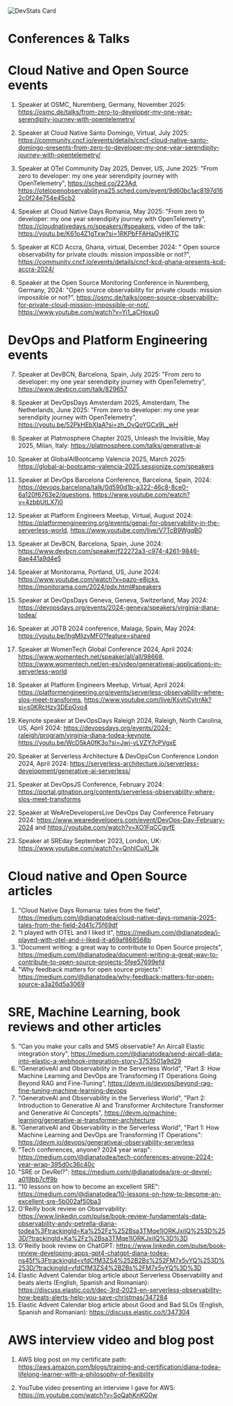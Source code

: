 ![DevStats Card](https://devstats.me/?username=didiViking)

# Conferences & Talks

# Cloud Native and Open Source events

1. Speaker at OSMC, Nuremberg, Germany, November 2025: https://osmc.de/talks/from-zero-to-developer-my-one-year-serendipity-journey-with-opentelemetry/

2. Speaker at Cloud Native Santo Domingo, Virtual, July 2025: https://community.cncf.io/events/details/cncf-cloud-native-santo-domingo-presents-from-zero-to-developer-my-one-year-serendipity-journey-with-opentelemetry/

3. Speaker at OTel Community Day 2025, Denver, US, June 2025: "From zero to developer: my one year serendipity journey with OpenTelemetry", https://sched.co/223Ad, https://otelopenobservabilityna25.sched.com/event/9d60bc1ac8197d162c0f24e754e45cb2

4. Speaker at Cloud Native Days Romania, May 2025: "From zero to developer: my one year serendipity journey with OpenTelemetry", https://cloudnativedays.ro/speakers/#speakers, video of the talk: https://youtu.be/K61o4Z1gTxw?si=1RKPbFFAHaOyHKTC 
   
5. Speaker at KCD Accra, Ghana, virtual, December 2024: " Open source observability for private clouds: mission impossible or not?", https://community.cncf.io/events/details/cncf-kcd-ghana-presents-kcd-accra-2024/
   
6. Speaker at the Open Source Monitoring Conference in Nuremberg, Germany, 2024: "Open source observability for private clouds: mission impossible or not?", https://osmc.de/talks/open-source-observability-for-private-cloud-mission-impossible-or-not/, https://www.youtube.com/watch?v=Yi1_aCHoxu0

# DevOps and Platform Engineering events

7. Speaker at DevBCN, Barcelona, Spain, July 2025: "From zero to developer: my one year serendipity journey with OpenTelemetry", https://www.devbcn.com/talk/829657

8. Speaker at DevOpsDays Amsterdam 2025, Amsterdam, The Netherlands, June 2025: "From zero to developer: my one year serendipity journey with OpenTelemetry", https://youtu.be/52PkHEbXIaA?si=zh_OvQoYGCx9L_wH
   
9. Speaker at Platmosphere Chapter 2025, Unleash the Invisible, May 2025, Milan, Italy: https://platmosphere.com/talks/generative-ai

10. Speaker at GlobalAIBootcamp Valencia 2025, March 2025: https://global-ai-bootcamp-valencia-2025.sessionize.com/speakers
   
11. Speaker at DevOps Barcelona Conference, Barcelona, Spain, 2024: https://devops.barcelona/talk/0d590d1b-a322-46c8-8ce0-6a120f6763e2/questions, https://www.youtube.com/watch?v=4zbbUtLX7j0

12. Speaker at Platform Engineers Meetup, Virtual, August 2024: https://platformengineering.org/events/genai-for-observability-in-the-serverless-world, https://www.youtube.com/live/V7TcB9WgqB0

13. Speaker at DevBCN, Barcelona, Spain, June 2024: https://www.devbcn.com/speaker/f22272a3-c974-4261-9846-8ae441a9d4e5
   
14. Speaker at Monitorama, Portland, US, June 2024: https://www.youtube.com/watch?v=pazo-e8jcks, https://monitorama.com/2024/pdx.html#speakers

15. Speaker at DevOpsDays Geneva, Geneva, Switzerland, May 2024: https://devopsdays.org/events/2024-geneva/speakers/virginia-diana-todea/
   
16. Speaker at JOTB 2024 conference, Malaga, Spain, May 2024: https://youtu.be/lhgMlizvMF0?feature=shared

17. Speaker at WomenTech Global Conference 2024, April 2024: https://www.womentech.net/speaker/all/all/98668, https://www.womentech.net/en-es/video/generativeai-applications-in-serverless-world

18. Speaker at Platform Engineers Meetup, Virtual, April 2024: https://platformengineering.org/events/serverless-observability-where-slos-meet-transforms, https://www.youtube.com/live/KsvhCyIrrAk?si=s0KRcHzv3DEpGvo4 

19. Keynote speaker at DevOpsDays Raleigh 2024, Raleigh, North Carolina, US, April 2024: https://devopsdays.org/events/2024-raleigh/program/virginia-diana-todea-keynote, https://youtu.be/WcD5kA0fK3o?si=Jwj-yLVZY7cPVgxE
   
20. Speaker at Serverless Architecture & DevOpsCon Conference London 2024, April 2024: https://serverless-architecture.io/serverless-development/generative-ai-serverless/
   
21. Speaker at DevOpsJS Conference, February 2024: 
https://portal.gitnation.org/contents/serverless-observability-where-slos-meet-transforms

22. Speaker at WeAreDevelopersLive DevOps Day Conference February 2024: https://www.wearedevelopers.com/event/DevOps-Day-February-2024 and
https://youtube.com/watch?v=XO1FqCCgvfE

23. Speaker at SREday September 2023, London, UK: https://www.youtube.com/watch?v=QnhlCuXl_3k


# Cloud native and Open Source articles

1. "Cloud Native Days Romania: tales from the field", https://medium.com/@dianatodea/cloud-native-days-romania-2025-tales-from-the-field-2d41c75f69df
2. "I played with OTEL and I liked it", https://medium.com/@dianatodea/i-played-with-otel-and-i-liked-it-a69af868568b
3. "Document writing: a great way to contribute to Open Source projects", https://medium.com/@dianatodea/document-writing-a-great-way-to-contribute-to-open-source-projects-5fee57699efd
4. "Why feedback matters for open source projects": https://medium.com/@dianatodea/why-feedback-matters-for-open-source-a3a26d5a3069
   
# SRE, Machine Learning, book reviews and other articles

5. "Can you make your calls and SMS observable? An Aircall Elastic integration story", https://medium.com/@dianatodea/send-aircall-data-into-elastic-a-webhook-integration-story-3753501a9d29
6. "GenerativeAI and Observability in the Serverless World", "Part 3: How Machine Learning and DevOps are Transforming IT Operations
Going Beyond RAG and Fine-Tuning", https://devm.io/devops/beyond-rag-fine-tuning-machine-learning-devops
7. "GenerativeAI and Observability in the Serverless World", "Part 2: Introduction to Generative AI and Transformer Architecture
Transformer and Generative AI Concepts", https://devm.io/machine-learning/generative-ai-transformer-architecture
8. "GenerativeAI and Observability in the Serverless World", "Part 1: How Machine Learning and DevOps are Transforming IT Operations": https://devm.io/devops/generativeai-observability-serverless
9. "Tech conferences, anyone? 2024 year wrap": https://medium.com/@dianatodea/tech-conferences-anyone-2024-year-wrap-395d0c36c40c
10. "SRE or DevRel?": https://medium.com/@dianatodea/sre-or-devrel-a019bb7cff9b
11. "10 lessons on how to become an excellent SRE": https://medium.com/@dianatodea/10-lessons-on-how-to-become-an-excellent-sre-5b002af50ba3
12. O'Reilly book review on Observability: 
https://www.linkedin.com/pulse/book-review-fundamentals-data-observability-andy-petrella-diana-todea%3FtrackingId=Ka%252Fz%252Bsa3TMqe1IORKJxiIQ%253D%253D/?trackingId=Ka%2Fz%2Bsa3TMqe1IORKJxiIQ%3D%3D
13. O'Reilly book review on ChatGPT:
https://www.linkedin.com/pulse/book-review-developing-apps-gpt4-chatgpt-diana-todea-ns45f%3FtrackingId=vfdCfM3ZS4%252B2Bs%252FM7x5vYQ%253D%253D/?trackingId=vfdCfM3ZS4%2B2Bs%2FM7x5vYQ%3D%3D
14. Elastic Advent Calendar blog article about Serverless Observability and beats alerts (English, Spanish and Romanian):
https://discuss.elastic.co/t/dec-3rd-2023-en-serverless-observability-how-beats-alerts-help-you-save-christmas/347284
15. Elastic Advent Calendar blog article about Good and Bad SLOs (English, Spanish and Romanian): https://discuss.elastic.co/t/347304

# AWS interview video and blog post

1. AWS blog post on my certificate path: https://aws.amazon.com/blogs/training-and-certification/diana-todea-lifelong-learner-with-a-philosophy-of-flexibility

2. YouTube video presenting an interview I gave for AWS: https://m.youtube.com/watch?v=SoQahKnKG0w
